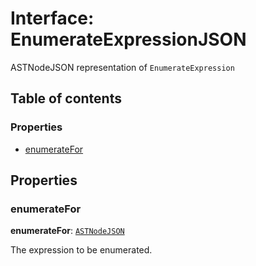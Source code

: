 # Interface: EnumerateExpressionJSON

ASTNodeJSON representation of `EnumerateExpression`

## Table of contents

### Properties

* [enumerateFor](/en/auto-docs/editor/interfaces/EnumerateExpressionJSON.md#enumeratefor)

## Properties

### enumerateFor

**enumerateFor**: [`ASTNodeJSON`](/en/auto-docs/editor/interfaces/ASTNodeJSON.md)

The expression to be enumerated.
